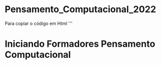 # Pensamento_Computacional_2022

Para copiar o código em Html
'''
<html>
  <h1>Iniciando Formadores Pensamento Computacional</h1>  
  
</html>
